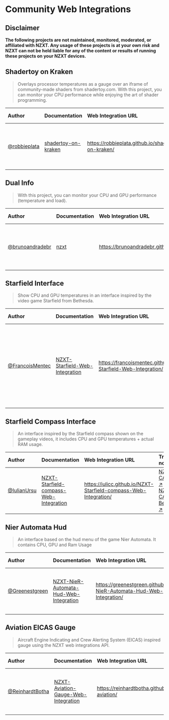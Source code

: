 # Community Web Integrations

## **Disclaimer**

**The following projects are not maintained, monitored, moderated, or affiliated with NZXT. Any usage of these projects is at your own risk and NZXT can not be held liable for any of the content or results of running these projects on your NZXT devices.**

## Shadertoy on Kraken

> Overlays processor temperatures as a gauge over an iframe of community-made shaders from shadertoy.com. With this project, you can monitor your CPU performance while enjoying the art of shader programming.

| Author                                         | Documentation                                                             | Web Integration URL                                | Try it now!                                                                                                                                                                                                                                                                                                    |
| :--------------------------------------------- | :------------------------------------------------------------------------ | :------------------------------------------------- | :------------------------------------------------------------------------------------------------------------------------------------------------------------------------------------------------------------------------------------------------------------------------------------------------------------- |
| [@robbieplata](https://github.com/robbieplata) | [shadertoy-on-kraken](https://github.com/robbieplata/shadertoy-on-kraken) | https://robbieplata.github.io/shadertoy-on-kraken/ | [NZXT CAM :arrow_upper_right:](https://cam-redirect.nzxt.com/action/load-web-integration?url=https://robbieplata.github.io/shadertoy-on-kraken/)<br>[NZXT CAM Beta :arrow_upper_right:](https://cam-beta-redirect.nzxt.com/action/load-web-integration?url=https://robbieplata.github.io/shadertoy-on-kraken/) |

## Dual Info

> With this project, you can monitor your CPU and GPU performance (temperature and load).

| Author                                               | Documentation                                                                | Web Integration URL                    | Try it now!                                                                                                                                                                                                                                                                            |
| :--------------------------------------------------- | :--------------------------------------------------------------------------- | :------------------------------------- | :------------------------------------------------------------------------------------------------------------------------------------------------------------------------------------------------------------------------------------------------------------------------------------- |
| [@brunoandradebr](https://github.com/brunoandradebr) | [nzxt](https://github.com/brunoandradebr/nzxt) | https://brunoandradebr.github.io/nzxt/ | [NZXT CAM :arrow_upper_right:](https://cam-redirect.nzxt.com/action/load-web-integration?url=https://brunoandradebr.github.io/nzxt/)<br>[NZXT CAM Beta :arrow_upper_right:](https://cam-beta-redirect.nzxt.com/action/load-web-integration?url=https://brunoandradebr.github.io/nzxt/) |

## Starfield Interface

> Show CPU and GPU temperatures in an interface inspired by the video game Starfield from Bethesda.

| Author                                               | Documentation                                                                                                     | Web Integration URL                                              | Try it now!                                                                                                                                                                                                                                                                                                                                                                                          |
| :--------------------------------------------------- | :---------------------------------------------------------------------------------------------------------------- | :--------------------------------------------------------------- | :--------------------------------------------------------------------------------------------------------------------------------------------------------------------------------------------------------------------------------------------------------------------------------------------------------------------------------------------------------------------------------------------------- |
| [@FrancoisMentec](https://github.com/FrancoisMentec) | [NZXT-Starfield-Web-Integration](https://github.com/FrancoisMentec/NZXT-Starfield-Web-Integration) | https://francoismentec.github.io/NZXT-Starfield-Web-Integration/ | [NZXT CAM :arrow_upper_right:](https://cam-redirect.nzxt.com/action/load-web-integration?url=https://francoismentec.github.io/NZXT-Starfield-Web-Integration/)<br>[NZXT CAM Beta :arrow_upper_right:](https://cam-beta-redirect.nzxt.com/action/load-web-integration?url=https://francoismentec.github.io/NZXT-Starfield-Web-Integration/) or run locally (can be installed as a service on windows) |

## Starfield Compass Interface

> An interface inspired by the Starfield compass shown on the gameplay videos, it includes CPU and GPU temperatures + actual RAM usage.

| Author                                   | Documentation                                                                                                         | Web Integration URL                                              | Try it now!                                                                                                                                                                                                                                                                                                                                |
| :--------------------------------------- | :-------------------------------------------------------------------------------------------------------------------- | :--------------------------------------------------------------- | :----------------------------------------------------------------------------------------------------------------------------------------------------------------------------------------------------------------------------------------------------------------------------------------------------------------------------------------- |
| [@IulianUrsu](https://github.com/iulicc) | [NZXT-Starfield-compass-Web-Integration](https://github.com/iulicc/NZXT-Starfield-compass-Web-Integration) | https://iulicc.github.io/NZXT-Starfield-compass-Web-Integration/ | [NZXT CAM :arrow_upper_right:](https://cam-redirect.nzxt.com/action/load-web-integration?url=https://iulicc.github.io/NZXT-Starfield-compass-Web-Integration/)<br>[NZXT CAM Beta :arrow_upper_right:](https://cam-beta-redirect.nzxt.com/action/load-web-integration?url=https://iulicc.github.io/NZXT-Starfield-compass-Web-Integration/) |

## Nier Automata Hud

> An interface based on the hud menu of the game Nier Automata. It contains CPU, GPU and Ram Usage

| Author                                   | Documentation                                                                                                         | Web Integration URL                                              | Try it now!                                                                                                                                                                                                                                                                                                                                |
| :--------------------------------------- | :-------------------------------------------------------------------------------------------------------------------- | :--------------------------------------------------------------- | :----------------------------------------------------------------------------------------------------------------------------------------------------------------------------------------------------------------------------------------------------------------------------------------------------------------------------------------- |
| [@Greenestgreen](https://github.com/Greenestgreen) | [NZXT-NieR-Automata-Hud-Web-Integration](https://github.com/Greenestgreen/NZXT-NieR-Automata-Hud-Web-Integration) | https://greenestgreen.github.io/NZXT-NieR-Automata-Hud-Web-Integration/ | [NZXT CAM :arrow_upper_right:](https://cam-redirect.nzxt.com/action/load-web-integration?url=https://greenestgreen.github.io/NZXT-NieR-Automata-Hud-Web-Integration/)<br>[NZXT CAM Beta :arrow_upper_right:](https://cam-beta-redirect.nzxt.com/action/load-web-integration?url=https://greenestgreen.github.io/NZXT-NieR-Automata-Hud-Web-Integration/) |

## Aviation EICAS Gauge

> Aircraft Engine Indicating and Crew Alerting System (EICAS) inspired gauge using the NZXT web integrations API.

| Author                                   | Documentation                                                                                                         | Web Integration URL                                              | Try it now!                                                                                                                                                                                                                                                                                                                                |
| :--------------------------------------- | :-------------------------------------------------------------------------------------------------------------------- | :--------------------------------------------------------------- | :----------------------------------------------------------------------------------------------------------------------------------------------------------------------------------------------------------------------------------------------------------------------------------------------------------------------------------------- |
| [@ReinhardtBotha](https://github.com/ReinhardtBotha) | [NZXT-Aviation-Gauge-Web-Integration](https://github.com/ReinhardtBotha/NZXT-aviation/) | https://reinhardtbotha.github.io/NZXT-aviation/ | [NZXT CAM :arrow_upper_right:](https://cam-redirect.nzxt.com/action/load-web-integration?url=https://reinhardtbotha.github.io/NZXT-aviation/)<br>[NZXT CAM Beta :arrow_upper_right:](https://cam-beta-redirect.nzxt.com/action/load-web-integration?url=https://reinhardtbotha.github.io/NZXT-aviation/) |



